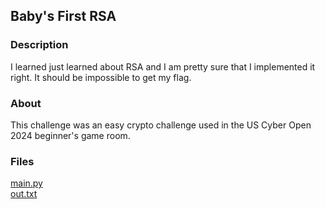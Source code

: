 ## Baby's First RSA
### Description
I learned just learned about RSA and I am pretty sure that I implemented it right. It should be impossible to get my flag.
### About
This challenge was an easy crypto challenge used in the US Cyber Open 2024 beginner's game room.
### Files
[main.py](main.py)\
[out.txt](out.txt)